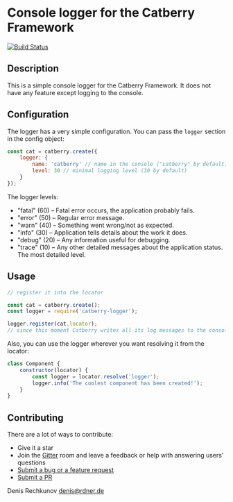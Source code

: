 # Console logger for the Catberry Framework

[![Build Status](https://travis-ci.org/catberry/catberry-logger.svg?branch=master)](https://travis-ci.org/catberry/catberry-logger)

## Description

This is a simple console logger for the Catberry Framework. It does not have any feature except logging to the console.

## Configuration

The logger has a very simple configuration. You can pass the `logger` section in the config object:

```javascript
const cat = catberry.create({
	logger: {
		name: 'catberry' // name in the console ("catberry" by default),
		level: 30 // minimal logging level (30 by default)
	}
});
```

The logger levels:

- "fatal" (60) – Fatal error occurs, the application probably fails.
- "error" (50) – Regular error message.
- "warn" (40) – Something went wrong/not as expected.
- "info" (30) – Application tells details about the work it does.
- "debug" (20) – Any information useful for debugging.
- "trace" (10) – Any other detailed messages about the application status. The most detailed level.

## Usage

```javascript
// register it into the locator

const cat = catberry.create();
const logger = require('catberry-logger');

logger.register(cat.locator);
// since this moment Catberry writes all its log messages to the console
```

Also, you can use the logger wherever you want resolving it from the locator:
```javascript
class Component {
	constructor(locator) {
		const logger = locator.resolve('logger');
		logger.info('The coolest component has been created!');
	}
}
```

## Contributing

There are a lot of ways to contribute:

* Give it a star
* Join the [Gitter](https://gitter.im/catberry/main) room and leave a feedback or help with answering users' questions
* [Submit a bug or a feature request](https://github.com/catberry/catberry-locator/issues)
* [Submit a PR](https://github.com/catberry/catberry-locator/blob/develop/CONTRIBUTING.md)

Denis Rechkunov <denis@rdner.de>
